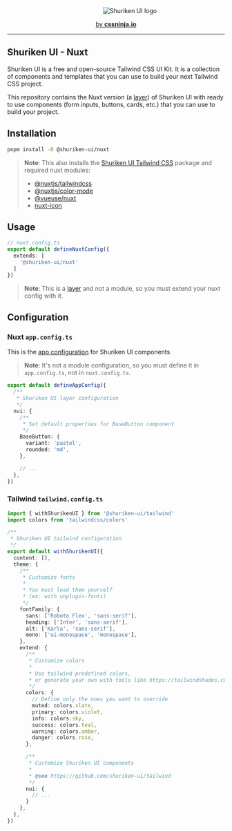 <p align="center" style="width: 100%; max-width: 440px; margin: 0 auto; padding: 0 4rem;">
  <picture>
    <source media="(prefers-color-scheme: dark)" srcset="https://github.com/shuriken-ui/.github/assets/86636408/278e3026-1997-4e01-9457-20772adbce31">
    <source media="(prefers-color-scheme: light)" srcset="https://github.com/shuriken-ui/.github/assets/86636408/06f9d8e2-38aa-45b2-b91e-1c891a20e271">
    <img alt="Shuriken UI logo" src="https://github.com/shuriken-ui/.github/assets/86636408/06f9d8e2-38aa-45b2-b91e-1c891a20e271">
  </picture>
</p>


<p align="center">
  <a href="https://cssninja.io" title="Our official website">by <strong>cssninja.io</strong></a>
</p>

---

## Shuriken UI - Nuxt

Shuriken UI is a free and open-source Tailwind CSS UI Kit. It is a collection of components and templates that you can use to build your next Tailwind CSS project.

This repository contains the Nuxt version (a [layer](https://nuxt.com/docs/getting-started/layers)) of Shuriken UI with ready to use components (form inputs, buttons, cards, etc.) that you can use to build your  project.

## Installation

```bash
pnpm install -D @shuriken-ui/nuxt
```

> **Note**: This also installs the [Shuriken UI Tailwind CSS](https://github.com/shuriken-ui/tailwind) package and required nuxt modules:
>
> - [@nuxtjs/tailwindcss](https://github.com/nuxt-modules/tailwindcss)
> - [@nuxtjs/color-mode](https://github.com/nuxt-modules/color-mode)
> - [@vueuse/nuxt](https://github.com/vueuse/vueuse/tree/main/packages/nuxt)
> - [nuxt-icon](https://github.com/nuxt-modules/icon)

## Usage


```ts
// nuxt.config.ts
export default defineNuxtConfig({
  extends: [
    '@shuriken-ui/nuxt'
  ]
})
```

> **Note**: This is a [layer](https://nuxt.com/docs/getting-started/layers) and not a module, so you must extend your nuxt config with it.

## Configuration

### Nuxt `app.config.ts`

This is the [app configuration](https://nuxt.com/docs/getting-started/configuration#app-configuration) for Shuriken UI components

> **Note**: It's not a module configuration, so you must define it in `app.config.ts`, not in `nuxt.config.ts`.

```ts
export default defineAppConfig({
  /**
   * Shuriken UI layer configuration
   */
  nui: {
    /**
     * Set default properties for BaseButton component
     */
    BaseButton: {
      variant: 'pastel',
      rounded: 'md',
    },

    // ...
  },
})
```


### Tailwind `tailwind.config.ts`

```ts
import { withShurikenUI } from '@shuriken-ui/tailwind'
import colors from 'tailwindcss/colors'

/**
 * Shuriken UI tailwind configuration
 */
export default withShurikenUI({
  content: [],
  theme: {
    /**
     * Customize fonts
     * 
     * You must load them yourself
     * (ex: with unplugin-fonts)
     */
    fontFamily: {
      sans: ['Roboto Flex', 'sans-serif'],
      heading: ['Inter', 'sans-serif'],
      alt: ['Karla', 'sans-serif'],
      mono: ['ui-monospace', 'monospace'],
    },
    extend: {
      /**
       * Customize colors 
       * 
       * Use tailwind predefined colors,
       * or generate your own with tools like https://tailwindshades.com
       */
      colors: {
        // Define only the ones you want to override
        muted: colors.slate,
        primary: colors.violet,
        info: colors.sky,
        success: colors.teal,
        warning: colors.amber,
        danger: colors.rose,
      },

      /**
       * Customize Shuriken UI components
       * 
       * @see https://github.com/shuriken-ui/tailwind
       */
      nui: {
        // ...
      }
    },
  },
})
```